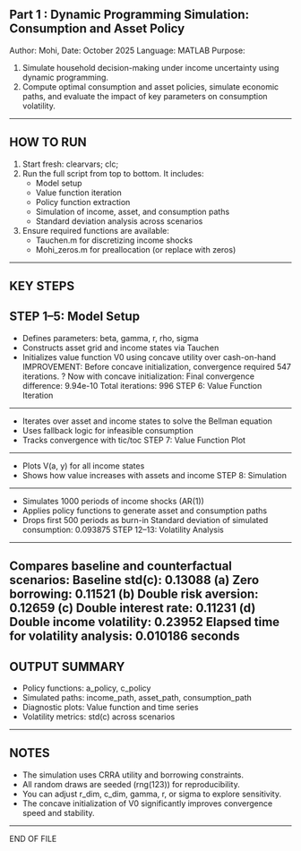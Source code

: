 
Part 1 : Dynamic Programming Simulation: Consumption and Asset Policy
------------------------------------------------------------
Author: Mohi, Date: October 2025
Language: MATLAB
Purpose: 
1) Simulate household decision-making under income uncertainty using dynamic programming. 
2) Compute optimal consumption and asset policies, simulate economic paths, and evaluate the impact of key parameters on consumption volatility.
------------------------------------------------------------
HOW TO RUN
------------------------------------------------------------
1. Start fresh:
   clearvars; clc;
2. Run the full script from top to bottom. It includes:
   - Model setup
   - Value function iteration
   - Policy function extraction
   - Simulation of income, asset, and consumption paths
   - Standard deviation analysis across scenarios
3. Ensure required functions are available:
   - Tauchen.m for discretizing income shocks
   - Mohi_zeros.m for preallocation (or replace with zeros)

------------------------------------------------------------
KEY STEPS
------------------------------------------------------------
STEP 1–5: Model Setup
---------------------
- Defines parameters: beta, gamma, r, rho, sigma
- Constructs asset grid and income states via Tauchen
- Initializes value function V0 using concave utility over cash-on-hand
IMPROVEMENT:
Before concave initialization, convergence required 547 iterations.
? Now with concave initialization:
   Final convergence difference: 9.94e-10
   Total iterations: 996
STEP 6: Value Function Iteration
--------------------------------
- Iterates over asset and income states to solve the Bellman equation
- Uses fallback logic for infeasible consumption
- Tracks convergence with tic/toc
STEP 7: Value Function Plot
---------------------------
- Plots V(a, y) for all income states
- Shows how value increases with assets and income
STEP 8: Simulation
------------------
- Simulates 1000 periods of income shocks (AR(1))
- Applies policy functions to generate asset and consumption paths
- Drops first 500 periods as burn-in
Standard deviation of simulated consumption: 0.093875
STEP 12–13: Volatility Analysis
-------------------------------
Compares baseline and counterfactual scenarios:
    Baseline std(c): 0.13088
    (a) Zero borrowing: 0.11521
    (b) Double risk aversion: 0.12659
    (c) Double interest rate: 0.11231
    (d) Double income volatility: 0.23952
Elapsed time for volatility analysis: 0.010186 seconds
------------------------------------------------------------
OUTPUT SUMMARY
------------------------------------------------------------
- Policy functions: a_policy, c_policy
- Simulated paths: income_path, asset_path, consumption_path
- Diagnostic plots: Value function and time series
- Volatility metrics: std(c) across scenarios
------------------------------------------------------------
NOTES
------------------------------------------------------------
- The simulation uses CRRA utility and borrowing constraints.
- All random draws are seeded (rng(123)) for reproducibility.
- You can adjust r_dim, c_dim, gamma, r, or sigma to explore sensitivity.
- The concave initialization of V0 significantly improves convergence speed and stability.
------------------------------------------------------------
END OF FILE

